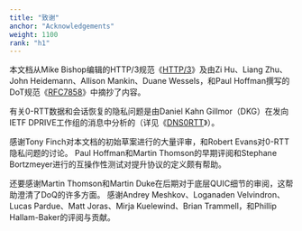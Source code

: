```yaml
---
title: "致谢"
anchor: "Acknowledgements"
weight: 1100
rank: "h1"
---
```


本文档从Mike Bishop编辑的HTTP/3规范《[HTTP/3]()》及由Zi Hu、Liang Zhu、John Heidemann、Allison Mankin、Duane Wessels，和Paul Hoffman撰写的DoT规范《[RFC7858]()》中摘抄了内容。

有关0-RTT数据和会话恢复的隐私问题是由Daniel Kahn Gillmor（DKG）在发向IETF DPRIVE工作组的消息中分析的（详见《[DNS0RTT]()》）。

感谢Tony Finch对本文档的初始草案进行的大量评审，和Robert Evans对0-RTT隐私问题的讨论。
Paul Hoffman和Martin Thomson的早期评阅和Stephane Bortzmeyer进行的互操作性测试对提升协议的定义颇有帮助。

还要感谢Martin Thomson和Martin Duke在后期对于底层QUIC细节的审阅，这帮助澄清了DoQ的许多方面。
感谢Andrey Meshkov、Loganaden Velvindron、Lucas Pardue、Matt Joras、Mirja Kuelewind、Brian Trammell，和Phillip Hallam-Baker的评阅与贡献。
